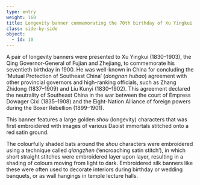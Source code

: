 ```yaml
---
type: entry
weight: 160
title: Longevity banner commemorating the 70th birthday of Xu Yingkui
class: side-by-side
object:
  - id: 10
---
```

A pair of longevity banners were presented to Xu
Yingkui (1830–1903), the Qing Governor-General of
Fujian and Zhejiang, to commemorate his seventieth
birthday in 1900. He was well-known in China
for concluding the ‘Mutual Protection of Southeast
China’ (*dongnan hubao*) agreement with other provincial
governors and high-ranking officials, such as Zhang
Zhidong (1837–1909) and Liu Kunyi (1830–1902). This
agreement declared the neutrality of Southeast China
in the war between the court of Empress Dowager Cixi
(1835–1908) and the Eight-Nation Alliance of foreign
powers during the Boxer Rebellion (1899–1901).

This banner features a large golden *shou* (longevity)
characters that was first embroidered with images of various
Daoist immortals stitched onto a red satin ground.

The colourfully shaded bats around the *shou* characters
were embroidered using a technique called *qiangzhen*
(‘encroaching satin stitch’), in which short straight stitches
were embroidered layer upon layer, resulting in a shading
of colours moving from light to dark. Embroidered silk
banners like these were often used to decorate interiors
during birthday or wedding banquets, or as wall hangings
in temple lecture halls.
